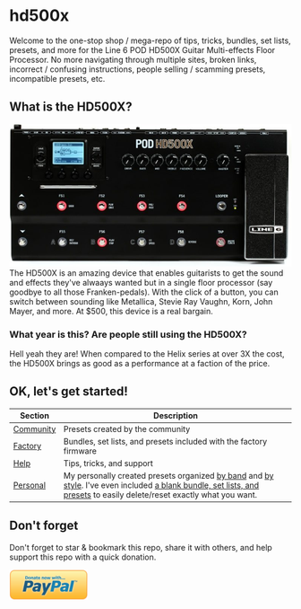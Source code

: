 # hd500x

Welcome to the one-stop shop / mega-repo of tips, tricks, bundles, set lists, presets, and more for the Line 6 POD HD500X Guitar Multi-effects Floor Processor. No more navigating through multiple sites, broken links, incorrect / confusing instructions, people selling / scamming presets, incompatible presets, etc.

## What is the HD500X?
![Line 6 POD HD500X Guitar Multi-effects Floor Processor](/assets/PODHD500X-large.jpg "Line 6 POD HD500X Guitar Multi-effects Floor Processor")
The HD500X is an amazing device that enables guitarists to get the sound and effects they've alwaays wanted but in a single floor processor (say goodbye to all those Franken-pedals). With the click of a button, you can switch between sounding like Metallica, Stevie Ray Vaughn, Korn, John Mayer, and more. At $500, this device is a real bargain.

### What year is this? Are people still using the HD500X?

Hell yeah they are! When compared to the Helix series at over 3X the cost, the HD500X brings as good as a performance at a faction of the price.

## OK, let's get started!

| Section | Description|
| -- | -- |
| [Community](/Community/README.md) | Presets created by the community |
| [Factory](/Factory/README.md) | Bundles, set lists, and presets included with the factory firmware |
| [Help](/Help/README.md) | Tips, tricks, and support |
| [Personal](/Personal/README.md) | My personally created presets organized [by band](/Personal/By%20Band/) and [by style](/Personal/By%20Style/). I've even included [a blank bundle, set lists, and presets](/Personal/Blank/) to easily delete/reset exactly what you want. |

## Don't forget

Don't forget to star & bookmark this repo, share it with others, and help support this repo with a quick donation.

<a href="https://www.paypal.com/donate/?hosted_button_id=XQMVL329W7M32"><img src="assets/donate.png" width=140px></a>





